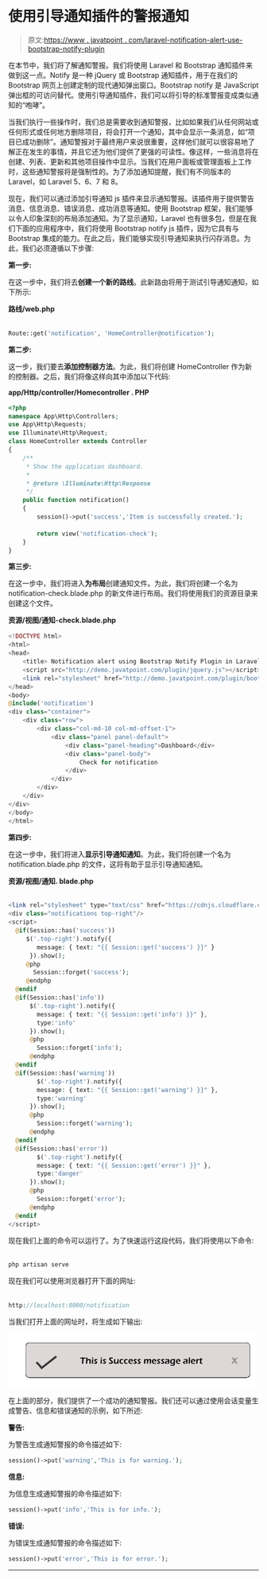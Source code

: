 # 使用引导通知插件的警报通知

> 原文:[https://www . javatpoint . com/laravel-notification-alert-use-bootstrap-notify-plugin](https://www.javatpoint.com/laravel-notification-alert-using-bootstrap-notify-plugin)

在本节中，我们将了解通知警报。我们将使用 Laravel 和 Bootstrap 通知插件来做到这一点。Notify 是一种 jQuery 或 Bootstrap 通知插件，用于在我们的 Bootstrap 网页上创建定制的现代通知弹出窗口。Bootstrap notify 是 JavaScript 弹出框的可访问替代。使用引导通知插件，我们可以将引导的标准警报变成类似通知的“咆哮”。

当我们执行一些操作时，我们总是需要收到通知警报，比如如果我们从任何网站或任何形式或任何地方删除项目，将会打开一个通知，其中会显示一条消息，如“项目已成功删除”。通知警报对于最终用户来说很重要，这样他们就可以很容易地了解正在发生的事情，并且它还为他们提供了更强的可读性。像这样，一些消息将在创建、列表、更新和其他项目操作中显示。当我们在用户面板或管理面板上工作时，这些通知警报将是强制性的。为了添加通知提醒，我们有不同版本的 Laravel，如 Laravel 5、6、7 和 8。

现在，我们可以通过添加引导通知 js 插件来显示通知警报。该插件用于提供警告消息、信息消息、错误消息、成功消息等通知。使用 Bootstrap 框架，我们能够以令人印象深刻的布局添加通知。为了显示通知，Laravel 也有很多包，但是在我们下面的应用程序中，我们将使用 Bootstrap notify js 插件，因为它具有与 Bootstrap 集成的能力。在此之后，我们能够实现引导通知来执行闪存消息。为此，我们必须遵循以下步骤:

**第一步:**

在这一步中，我们将去**创建一个新的路线**。此新路由将用于测试引导通知通知，如下所示:

**路线/web.php**

```php

Route::get('notification', 'HomeController@notification');

```

**第二步:**

这一步，我们要去**添加控制器方法**。为此，我们将创建 HomeController 作为新的控制器。之后，我们将像这样向其中添加以下代码:

**app/Http/controller/Homecontroller . PHP**

```php
<?php
namespace App\Http\Controllers;
use App\Http\Requests;
use Illuminate\Http\Request;
class HomeController extends Controller
{
	/**
     * Show the application dashboard.
     *
     * @return \Illuminate\Http\Response
     */
    public function notification()
    {
        session()->put('success','Item is successfully created.');

        return view('notification-check');
    }
}

```

**第三步:**

在这一步中，我们将进入**为布局**创建通知文件。为此，我们将创建一个名为 notification-check.blade.php 的新文件进行布局。我们将使用我们的资源目录来创建这个文件。

**资源/视图/通知-check.blade.php**

```php
<!DOCTYPE html>
<html>
<head>
    <title> Notification alert using Bootstrap Notify Plugin in Laravel </title>
    <script src="http://demo.javatpoint.com/plugin/jquery.js"></script>
    <link rel="stylesheet" href="http://demo.javatpoint.com/plugin/bootstrap-3.min.css">
</head>
<body>
@include('notification')
<div class="container">
    <div class="row">
        <div class="col-md-10 col-md-offset-1">
            <div class="panel panel-default">
                <div class="panel-heading">Dashboard</div>
                <div class="panel-body">
                    Check for notification
                </div>
            </div>
        </div>
    </div>
</div>
</body>
</html>

```

**第四步:**

在这一步中，我们将进入**显示引导通知通知**。为此，我们将创建一个名为 notification.blade.php 的文件，这将有助于显示引导通知通知。

**资源/视图/通知. blade.php**

```php

<link rel="stylesheet" type="text/css" href="https://cdnjs.cloudflare.com/ajax/libs/bootstrap-notify/0.2.0/css/bootstrap-notify.css"/>
<div class="notifications top-right"/>
<script>
  @if(Session::has('success'))
     $('.top-right').notify({
        message: { text: "{{ Session::get('success') }}" }
      }).show();
     @php
       Session::forget('success');
     @endphp
  @endif
  @if(Session::has('info'))
      $('.top-right').notify({
        message: { text: "{{ Session::get('info') }}" },
        type:'info'
      }).show();
      @php
        Session::forget('info');
      @endphp
  @endif
  @if(Session::has('warning'))
  		$('.top-right').notify({
        message: { text: "{{ Session::get('warning') }}" },
        type:'warning'
      }).show();
      @php
        Session::forget('warning');
      @endphp
  @endif
  @if(Session::has('error'))
  		$('.top-right').notify({
        message: { text: "{{ Session::get('error') }}" },
        type:'danger'
      }).show();
      @php
        Session::forget('error');
      @endphp
  @endif
</script>

```

现在我们上面的命令可以运行了。为了快速运行这段代码，我们将使用以下命令:

```php

php artisan serve 

```

现在我们可以使用浏览器打开下面的网址:

```php

http://localhost:8000/notification

```

当我们打开上面的网址时，将生成如下输出:

![Laravel notification alert using Bootstrap notify plugin](img/5199c195e647b40fccaf922387788493.png)

在上面的部分，我们提供了一个成功的通知警报。我们还可以通过使用会话变量生成警告、信息和错误通知的示例，如下所述:

**警告:**

为警告生成通知警报的命令描述如下:

```php
session()->put('warning','This is for warning.'); 

```

**信息:**

为信息生成通知警报的命令描述如下:

```php
session()->put('info','This is for info.');

```

**错误:**

为错误生成通知警报的命令描述如下:

```php
session()->put('error','This is for error.');

```

* * *